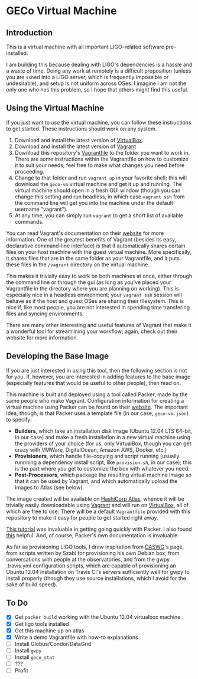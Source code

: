 # GECo Virtual Machine

## Introduction

This is a virtual machine with all important LIGO-related software
pre-installed.

I am building this because dealing with LIGO's dependencies is a hassle and
a waste of time. Doing any work at remotely is a difficult proposition (unless
you are `ssh`ed into a LIGO server, which is frequently impossible or
undesirable), and setup is not uniform across OSes.
I imagine I am not the only one who has this problem, so I hope that others
might find this useful.

## Using the Virtual Machine

If you just want to _use_ the virtual machine, you can follow these instructions
to get started. These instructions should work on any system.

 1. Download and install the latest version of [VirtualBox](https://www.virtualbox.org/wiki/Downloads).
 2. Download and install the latest version of [Vagrant](https://www.vagrantup.com/downloads.html)
 3. Download this repository's [Vagrantfile](raw/master/Vagrantfile) to the
    folder you want to work in. There are some instructions within the
    Vagrantfile on how to customize it to suit your needs; feel free to make
    what changes you need before proceeding.
 4. Change to that folder and run `vagrant up` in your favorite shell; this will
    download the `geco-vm` virtual machine and get it up and running. The
    virtual machine should open in a fresh GUI window (though you can change
    this setting and run headless, in which case `vagrant ssh` from the command
    line will get you into the machine under the default username "vagrant").
 5. At any time, you can simply run `vagrant` to get a short list of available
    commands.

You can read Vagrant's documentation on their
[website](https://www.vagrantup.com) for more information. One of the greatest
benefits of Vagrant (besides its easy, declarative command-line interface) is
that it automatically shares certain files on your host machine with the guest
virtual machine. More specifically, it shares files that are in the same folder
as your Vagrantfile, and it puts these files in the `/vagrant` directory on the
virtual machine.

This makes it trivially easy to work on both machines at once, either through
the command line or through the gui (as long as you've placed your Vagrantfile
in the directory where you are planning on working). This is especially nice in
a headless environment; your `vagrant ssh` session will behave as if the host
and guest OSes are sharing their filesystem. This is nice if, like most people,
you are not interested in spending time transfering files and syncing
environments.

There are many other interesting and useful features of Vagrant that make it
a wonderful tool for streamlining your workflow; again, check out their website
for more information.

## Developing the Base Image

If you are just interested in using this tool, then the following section is not
for you. If, however, you are interested in adding features to the base image
(especially features that would be useful to other people), then read on.

This machine is built and deployed using a tool called Packer, made by the same
people who make Vagrant. Configuration information for creating a virtual
machine using Packer can be found on their 
[website](https://www.packer.io/). The important idea, though, is that Packer
uses a template file (in our case, `geco-vm.json`) to specify:

  - **Builders**, which take an installation disk image (Ubuntu 12.04 LTS
    64-bit, in our case) and make a fresh installation in a new virtual
    machine using the providers of your choice (for us, only VirtualBox, though
    you can get crazy with VMWare, DigitalOcean, Amazon AWS, Docker, etc.)
  - **Provisioners**, which handle file-copying and script running (usually
    runnning a dependency install script, like `provision.sh`, in our case);
    this is the part where you get to customize the box with whatever you need.
  - **Post-Processors**, which package the resulting virtual machine image so
    that it can be used by Vagrant, and which automatically upload the images
    to Atlas (see below).
    
The image created will be available on [HashiCorp
Atlas](https://www.hashicorp.com/atlas.html), whence it will be trivially
easily downloadable using [Vagrant](https://www.vagrantup.com) and will run on
[VirtualBox](https://www.virtualbox.org), all of which are free to use. There
will be a default `Vagrantfile` provided with this repository to make it easy
for people to get started right away.

[This tutorial](http://kappataumu.com/articles/creating-an-Ubuntu-VM-with-packer.html)
was invaluable in getting going quickly with Packer. I also found
[this](http://blog.endpoint.com/2014/03/provisioning-development-environment.html)
helpful. And, of course, Packer's own documentation is invaluable.

As far as provisioning LIGO tools, I drew inspiration from
[DASWG](https://www.vagrantup.com/downloads.html)'s page, from scripts written
by Szabi for provisioning his own Debian box, from conversations with people at
the observatories, and from the gwpy .travis.yml configuration scripts, which
are capable of provisioning an Ubuntu 12.04 installation on Travis CI's servers
sufficiently well for gwpy to install properly (though they use source
installations, which I avoid for the sake of build speed).

## To Do

- [x] Get `packer build` working with the Ubuntu 12.04 virtualbox machine
- [x] Get ligo tools installed
- [x] Get this machine up on atlas
- [x] Write a demo Vagrantfile with how-to explanations
- [ ] Install Globus/Condor/DataGrid
- [ ] Install `gwpy`
- [ ] Install `geco_stat`
- [ ] ???
- [ ] Profit
